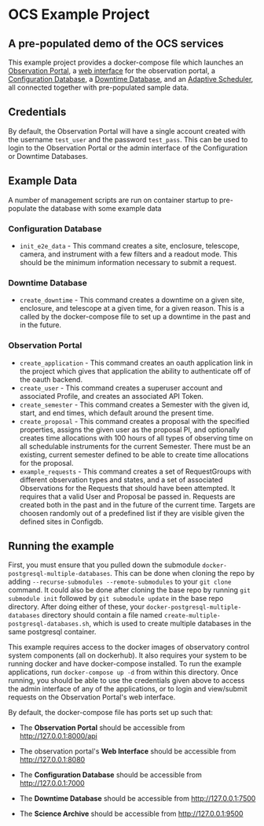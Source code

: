 # OCS Example Project

## A pre-populated demo of the OCS services

This example project provides a docker-compose file which launches an [Observation Portal](https://github.com/observatorycontrolsystem/observation-portal), a [web interface](https://github.com/observatorycontrolsystem/ocs-example-frontend) for the observation portal, a [Configuration Database](https://github.com/observatorycontrolsystem/configdb), a [Downtime Database](https://github.com/observatorycontrolsystem/downtime), and an [Adaptive Scheduler](https://github.com/observatorycontrolsystem/adaptive_scheduler), all connected together with pre-populated sample data.

## Credentials

By default, the Observation Portal will have a single account created with the username `test_user` and the password `test_pass`. This can be used to login to the Observation Portal or the admin interface of the Configuration or Downtime Databases.

## Example Data

A number of management scripts are run on container startup to pre-populate the database with some example data

### Configuration Database

* `init_e2e_data` - This command creates a site, enclosure, telescope, camera, and instrument with a few filters and a readout mode. This should be the minimum information necessary to submit a request.

### Downtime Database

* `create_downtime` - This command creates a downtime on a given site, enclosure, and telescope at a given time, for a given reason. This is a called by the docker-compose file to set up a downtime in the past and in the future.

### Observation Portal

* `create_application` - This command creates an oauth application link in the project which gives that application the ability to authenticate off of the oauth backend.
* `create_user` - This command creates a superuser account and associated Profile, and creates an associated API Token.
* `create_semester` - This command creates a Semester with the given id, start, and end times, which default around the present time.
* `create_proposal` - This command creates a proposal with the specified properties, assigns the given user as the proposal PI, and optionally creates time allocations with 100 hours of all types of observing time on all schedulable instruments for the current Semester. There must be an existing, current semester defined to be able to create time allocations for the proposal.
* `example_requests` - This command creates a set of RequestGroups with different observation types and states, and a set of associated Observations for the Requests that should have been attempted. It requires that a valid User and Proposal be passed in. Requests are created both in the past and in the future of the current time. Targets are choosen randomly out of a predefined list if they are visible given the defined sites in Configdb.

## Running the example

First, you must ensure that you pulled down the submodule `docker-postgresql-multiple-databases`. This can be done when cloning the repo by adding `--recurse-submodules --remote-submodules` to your `git clone` command. It could also be done after cloning the base repo by running `git submodule init` followed by `git submodule update` in the base repo directory. After doing either of these, your `docker-postgresql-multiple-databases` directory should contain a file named `create-multiple-postgresql-databases.sh`, which is used to create multiple databases in the same postgresql container.

This example requires access to the docker images of observatory control system components (all on dockerhub). It also requires your system to be running docker and have docker-compose installed. To run the example applications, run
`docker-compose up -d` from within this directory. Once running, you should be able to use the credentials given above to access the admin interface of any of the applications, or to login and view/submit requests on the Observation Portal's web interface.

By default, the docker-compose file has ports set up such that:

* The **Observation Portal** should be accessible from <http://127.0.0.1:8000/api>

* The observation portal's **Web Interface** should be accessible from <http://127.0.0.1:8080>

* The **Configuration Database** should be accessible from <http://127.0.0.1:7000>

* The **Downtime Database** should be accessible from <http://127.0.0.1:7500>

* The **Science Archive** should be accessible from <http://127.0.0.1:9500>
